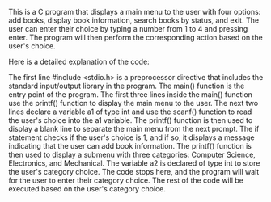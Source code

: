This is a C program that displays a main menu to the user with four options: add books, display book information, search books by status, and exit. The user can enter their choice by typing a number from 1 to 4 and pressing enter. The program will then perform the corresponding action based on the user's choice.

Here is a detailed explanation of the code:

The first line #include <stdio.h> is a preprocessor directive that includes the standard input/output library in the program.
The main() function is the entry point of the program.
The first three lines inside the main() function use the printf() function to display the main menu to the user.
The next two lines declare a variable a1 of type int and use the scanf() function to read the user's choice into the a1 variable.
The printf() function is then used to display a blank line to separate the main menu from the next prompt.
The if statement checks if the user's choice is 1, and if so, it displays a message indicating that the user can add book information.
The printf() function is then used to display a submenu with three categories: Computer Science, Electronics, and Mechanical.
The variable a2 is declared of type int to store the user's category choice.
The code stops here, and the program will wait for the user to enter their category choice. The rest of the code will be executed based on the user's category choice.
